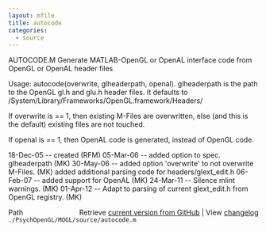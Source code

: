```yaml
---
layout: mfile
title: autocode
categories:
  - source
---
```


AUTOCODE.M  Generate MATLAB\-OpenGL or OpenAL interface code from OpenGL or OpenAL header files

Usage: autocode\(overwrite, glheaderpath, openal\).
glheaderpath is the path to the OpenGL gl.h and glu.h header files.
It defaults to /System/Library/Frameworks/OpenGL.framework/Headers/

If overwrite is == 1, then existing M\-Files are overwritten, else \(and
this is the default\) existing files are not touched.

If openal is == 1, then OpenAL code is generated, instead of OpenGL code.

18\-Dec\-05 \-\- created \(RFM\)
05\-Mar\-06 \-\- added option to spec. glheaderpath \(MK\)
30\-May\-06 \-\- added option 'overwrite' to not overwrite M\-Files. \(MK\)
             added additional parsing code for headers/glext\_edit.h
06\-Feb\-07 \-\- added support for OpenAL \(MK\)
24\-Mar\-11 \-\- Silence mlint warnings. \(MK\)
01\-Apr\-12 \-\- Adapt to parsing of current glext\_edit.h from OpenGL registry. \(MK\)


<div class="code_header" style="text-align:right;">
  <span style="float:left;">Path&nbsp;&nbsp;</span> <span class="counter">Retrieve <a href=
  "https://raw.github.com/Psychtoolbox-3/Psychtoolbox-3/beta/./PsychOpenGL/MOGL/source/autocode.m">current version from GitHub</a> | View <a href=
  "https://github.com/Psychtoolbox-3/Psychtoolbox-3/commits/beta/./PsychOpenGL/MOGL/source/autocode.m">changelog</a></span>
</div>
<div class="code">
  <code>./PsychOpenGL/MOGL/source/autocode.m</code>
</div>
